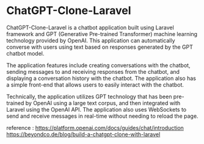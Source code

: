 # ChatGPT-Clone-Laravel
ChatGPT-Clone-Laravel is a chatbot application built using Laravel framework and GPT (Generative Pre-trained Transformer) machine learning technology provided by OpenAI. This application can automatically converse with users using text based on responses generated by the GPT chatbot model.

The application features include creating conversations with the chatbot, sending messages to and receiving responses from the chatbot, and displaying a conversation history with the chatbot. The application also has a simple front-end that allows users to easily interact with the chatbot.

Technically, the application utilizes GPT technology that has been pre-trained by OpenAI using a large text corpus, and then integrated with Laravel using the OpenAI API. The application also uses WebSockets to send and receive messages in real-time without needing to reload the page.

reference : 
https://platform.openai.com/docs/guides/chat/introduction
https://beyondco.de/blog/build-a-chatgpt-clone-with-laravel
